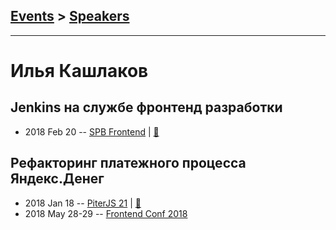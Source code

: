 ## [Events](../README.md) > [Speakers](../speakers.md)
---

# Илья Кашлаков

## Jenkins на службе фронтенд разработки
- 2018 Feb 20 -- [SPB Frontend](https://www.youtube.com/watch?v=DA_R8mIaRJg)  | [:notebook:](http://amp.gs/xDvx)  
## Рефакторинг платежного процесса Яндекс.Денег
- 2018 Jan 18 -- [PiterJS 21](https://youtu.be/-wM-JmF1-VM)  | [:notebook:](https://github.com/piterjs/piterjs.org/blob/gh-pages/events/21/yamoney-refactoring.pdf)  
- 2018 May 28-29 -- [Frontend Conf 2018](https://www.youtube.com/watch?v=wOZTdxdC1YQ)    
